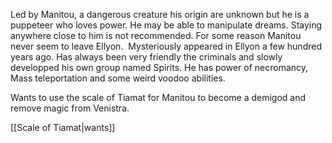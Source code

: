 Led by Manitou, a dangerous creature his origin are unknown but he is a puppeteer who loves power. He may be able to manipulate dreams. Staying anywhere close to him is not recommended. For some reason Manitou never seem to leave Ellyon. 
Mysteriously appeared in Ellyon a few hundred years ago. Has always been very friendly the criminals and slowly developped his own group named Spirits. He has power of necromancy, Mass teleportation and some weird voodoo abilities. 

Wants to use the scale of Tiamat for Manitou to become a demigod and remove magic from Venistra.

[[Scale of Tiamat|wants]]